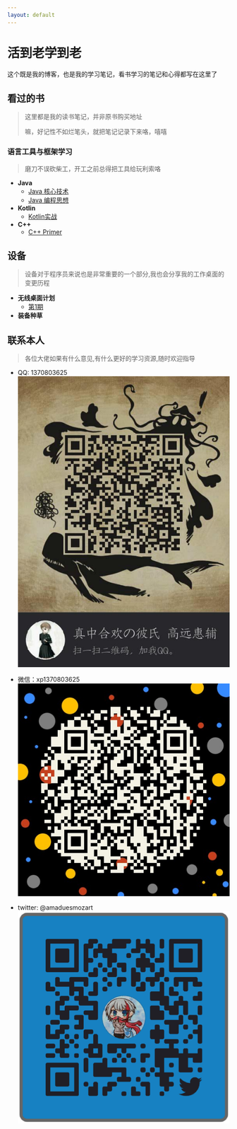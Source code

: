 ```yaml
---
layout: default
---
```


# 活到老学到老  

这个既是我的博客，也是我的学习笔记，看书学习的笔记和心得都写在这里了  

## 看过的书  

> 这里都是我的读书笔记，并非原书购买地址
>
> 嘛，好记性不如烂笔头，就把笔记记录下来咯，嘻嘻

### 语言工具与框架学习  
> 磨刀不误砍柴工，开工之前总得把工具给玩利索咯  
- **Java**
  - [Java 核心技术](./docs/corejava/menu.md)
  - [Java 编程思想](./docs/thinkinginjava/menu.md)  
- **Kotlin**  
  - [Kotlin实战](./docs/404)  
- **C++**
  - [C++ Primer](docs/cppprimer/menu.md)  

## 设备

> 设备对于程序员来说也是非常重要的一个部分,我也会分享我的工作桌面的变更历程  

- **无线桌面计划**
    - [第1期](./docs/wireless/001/001.md)  
- **装备种草**

## 联系本人

>各位大佬如果有什么意见,有什么更好的学习资源,随时欢迎指导  

- QQ: 1370803625  
    ![qqcode](./qq.png)

- 微信：xp1370803625  
    ![wechatcode](./wechat.png)  

- twitter: @amaduesmozart  
    ![twitter](./twitter.png)
